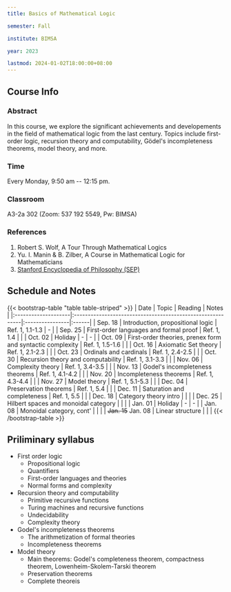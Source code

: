 ```yaml
---
title: Basics of Mathematical Logic

semester: Fall

institute: BIMSA

year: 2023

lastmod: 2024-01-02T18:00:00+08:00
---
```


## Course Info

### Abstract

In this course, we explore the significant achievements and developements in the field of mathematical logic from the last century. Topics include first-order logic, recursion theory and computability, Gödel's incompleteness theorems, model theory, and more.

### Time  

Every Monday, 9:50 am -- 12:15 pm.

### Classroom

A3-2a 302 (Zoom: 537 192 5549, Pw: BIMSA)

### References

1. Robert S. Wolf, A Tour Through Mathematical Logics
2. Yu. I. Manin & B. Zilber, A Course in Mathematical Logic
for Mathematicians
3. [Stanford Encyclopedia of Philosophy (SEP)](https://plato.stanford.edu)

## Schedule and Notes

{{< bootstrap-table "table table-striped" >}}
| Date                | Topic                                                      | Reading         | Notes |
|:--------------------|:-----------------------------------------------------------|:----------------|:------|
| Sep. 18             | Introduction, propositional logic                          | Ref. 1, 1.1-1.3 | -     |
| Sep. 25             | First-order languages and formal proof                     | Ref. 1, 1.4     |       |
| Oct. 02             | Holiday                                                    | -               | -     |
| Oct. 09             | First-order theories, prenex form and syntactic complexity | Ref. 1, 1.5-1.6 |       |
| Oct. 16             | Axiomatic Set theory                                       | Ref. 1, 2.1-2.3 |       |
| Oct. 23             | Ordinals and cardinals                                     | Ref. 1, 2.4-2.5 |       |
| Oct. 30             | Recursion theory and computability                         | Ref. 1, 3.1-3.3 |       |
| Nov. 06             | Complexity theory                                          | Ref. 1, 3.4-3.5 |       |
| Nov. 13             | Godel's incompleteness theorems                            | Ref. 1, 4.1-4.2 |       |
| Nov. 20             | Incompleteness theorems                                    | Ref. 1, 4.3-4.4 |       |
| Nov. 27             | Model theory                                               | Ref. 1, 5.1-5.3 |       |
| Dec. 04             | Preservation theorems                                      | Ref. 1, 5.4     |       |
| Dec. 11             | Saturation and completeness                                | Ref. 1, 5.5     |       |
| Dec. 18             | Category theory intro                                      |                 |       |
| Dec. 25             | Hilbert spaces and monoidal category                       |                 |       |
| Jan. 01             | Holiday                                                    | -               | -     |
| Jan. 08             | Monoidal category, cont'                                   |                 |       |
| ~~Jan. 15~~ Jan. 08 | Linear structure                                           |                 |       |
{{< /bootstrap-table >}}


## Priliminary syllabus

- First order logic
	- Propositional logic
	- Quantifiers
	- First-order languages and theories
	- Normal forms and complexity
- Recursion theory and computability
	- Primitive recursive functions
	- Turing machines and recursive functions
	- Undecidability
	- Complexity theory
- Godel's incompleteness theorems
	- The arithmetization of formal theories
	- Incompleteness theorems
- Model theory
	- Main theorems: Godel's completeness theorem, compactness theorem, Lowenheim-Skolem-Tarski theorem
	- Preservation theorems
	- Complete theoreis
